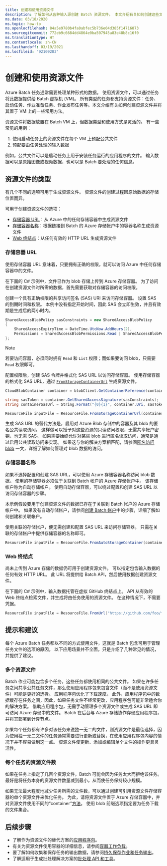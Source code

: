 ```yaml
---
title: 创建和使用资源文件
description: 了解如何从各种输入源创建 Batch 资源文件。 本文介绍有关如何创建这些文件并将其置于 VM 上的一些常用方法。
ms.date: 03/18/2020
ms.topic: how-to
ms.openlocfilehash: 84a5e9780b4fa0abfec5b736e04d385f14716873
ms.sourcegitcommit: 772eb9c6684dd4864e0ba507945a83e48b8c16f0
ms.translationtype: HT
ms.contentlocale: zh-CN
ms.lasthandoff: 03/19/2021
ms.locfileid: "92109283"
---
```

# <a name="creating-and-using-resource-files"></a>创建和使用资源文件

Azure Batch 任务通常需要处理某种形式的数据。 使用资源文件，可以通过任务将此数据提供给 Batch 虚拟机 (VM)。 所有类型的任务都支持资源文件：任务、启动任务、作业准备任务、作业发布任务等。本文介绍有关如何创建资源文件并将其置于 VM 上的一些常用方法。  

资源文件将数据放置在 Batch VM 上，但数据类型和使用方式是灵活的。 有一些常见的用例：

1. 使用启动任务上的资源文件在每个 VM 上预配公共文件
1. 预配要由任务处理的输入数据

例如，公共文件可以是启动任务上用于安装任务运行的应用程序的文件。 输入数据可以是原始图像或视频数据，也可以是 Batch 要处理的任何信息。

## <a name="types-of-resource-files"></a>资源文件的类型

有几个不同的选项可用于生成资源文件。 资源文件的创建过程因原始数据的存储位置而异。

可用于创建资源文件的选项：

- [存储容器 URL](#storage-container-url)：从 Azure 中的任何存储容器中生成资源文件
- [存储容器名称](#storage-container-name)：根据链接到 Batch 的 Azure 存储帐户中的容器名称生成资源文件
- [Web 终结点](#web-endpoint)：从任何有效的 HTTP URL 生成资源文件

### <a name="storage-container-url"></a>存储容器 URL

使用存储容器 URL 意味着，只要拥有正确的权限，就可以访问 Azure 中任何存储容器中的文件。 

在下面的 C# 示例中，文件已作为 blob 存储上传到 Azure 存储容器。 为了访问在创建资源文件时所需的数据，首先需要获取对存储容器的访问权限。

创建一个具有正确权限的共享访问签名 (SAS) URI 来访问存储容器。 设置 SAS 的到期时间和权限。 本例中没有指定开始时间，因此 SAS 会立即生效，并且有效期是生成后的两小时内。

```csharp
SharedAccessBlobPolicy sasConstraints = new SharedAccessBlobPolicy
{
    SharedAccessExpiryTime = DateTime.UtcNow.AddHours(2),
    Permissions = SharedAccessBlobPermissions.Read | SharedAccessBlobPermissions.List
};
```

> [!NOTE]
> 若要访问容器，必须同时拥有 `Read` 和 `List` 权限；而如果要访问 blob，只需要 `Read` 权限即可。

配置权限后，创建 SAS 令牌并格式化 SAS URL 以访问存储容器。 使用存储容器的格式化 SAS URL，通过 [`FromStorageContainerUrl`](/dotnet/api/microsoft.azure.batch.resourcefile.fromstoragecontainerurl) 生成资源文件。

```csharp
CloudBlobContainer container = blobClient.GetContainerReference(containerName);

string sasToken = container.GetSharedAccessSignature(sasConstraints);
string containerSasUrl = String.Format("{0}{1}", container.Uri, sasToken);

ResourceFile inputFile = ResourceFile.FromStorageContainerUrl(containerSasUrl);
```

生成 SAS URL 的替代方法是，启用对 Azure Blob 存储中的容器及其 blob 的匿名公共读取访问。 这样做可以授予对这些资源的只读访问权限，无需共享帐户密钥，也无需 SAS。 如果需要始终允许对某些 blob 进行匿名读取访问，通常是通过启用公共读取访问来实现。 如果这与你的解决方案相匹配，请参阅[匿名访问 blob](../storage/blobs/anonymous-read-access-configure.md) 一文，详细了解如何管理对 blob 数据的访问。

### <a name="storage-container-name"></a>存储容器名称

如果不选择配置和创建 SAS URL，可以使用 Azure 存储容器名称访问 blob 数据。 使用的存储容器必须位于关联到 Batch 帐户的 Azure 存储帐户中。 该存储帐户称为自动存储帐户。 使用自动存储容器，可以绕过配置和创建 SAS URL 以访问存储容器的步骤。

本示例假设要用于创建资源文件的数据已存在于关联到 Batch 帐户的 Azure 存储帐户中。 如果没有自动存储帐户，请参阅[创建 Batch 帐户](batch-account-create-portal.md)中的步骤，详细了解如何创建和关联帐户。

使用关联的存储帐户，便无需创建和配置 SAS URL 来访问存储容器。 只需在关联的存储帐户中提供存储容器的名称即可。

```csharp
ResourceFile inputFile = ResourceFile.FromAutoStorageContainer(containerName);
```

### <a name="web-endpoint"></a>Web 终结点

尚未上传到 Azure 存储的数据仍可用于创建资源文件。 可以指定包含输入数据的任何有效 HTTP URL。 此 URL 将提供给 Batch API，然后使用数据创建资源文件。

在下面的 C# 示例中，输入数据托管在虚拟 GitHub 终结点上。 API 从有效的 Web 终结点检索文件，并生成将由任务使用的资源文件。 在这种情况下，不需要凭据。

```csharp
ResourceFile inputFile = ResourceFile.FromUrl("https://github.com/foo/file.txt", filePath);
```

## <a name="tips-and-suggestions"></a>提示和建议

每个 Azure Batch 任务都以不同的方式使用文件，这就是 Batch 包含可用于管理任务文件的选项的原因。 以下应用场景并不全面，只是介绍了几种常见的情况，并提供了建议。

### <a name="many-resource-files"></a>多个资源文件

Batch 作业可能包含多个任务，这些任务都使用相同的公共文件。 如果在许多任务之间共享公共任务文件，那么使用应用程序包来包含文件（而不是使用资源文件）可能是更好的选择。 应用程序包优化了下载速度。 此外，应用程序包中的数据缓存在任务之间，因此，如果任务文件不经常更改，应用程序包可能非常适合你的解决方案。 借助应用程序包，无需手动管理多个资源文件或生成 SAS URL 即可访问 Azure 存储中的文件。 Batch 在后台与 Azure 存储协作存储应用程序包，并将其部署到计算节点。

如果每个任务都有许多对该任务来说独一无二的文件，则资源文件是最佳选择，因为使用独一无二文件的任务通常需要进行更新或替换，在使用应用程序包内容的情况下并不容易做到这一点。 资源文件使更新、添加或编辑单个文件的操作更具灵活性。

### <a name="number-of-resource-files-per-task"></a>每个任务的资源文件数

如果在任务上指定了几百个资源文件，Batch 可能会因为任务太大而拒绝该任务。 最好是将任务本身的资源文件数量减到最小，从而使任务保持较小规模。

如果无法最大程度地减少任务所需的文件数，可以通过创建可引用资源文件存储容器的单个资源文件来优化任务。 为此，请将资源文件置于 Azure 存储容器中，并对资源文件使用不同的“container”[方法](/dotnet/api/microsoft.azure.batch.resourcefile#methods)。 使用 blob 前缀选项指定要为任务下载的文件集合。

## <a name="next-steps"></a>后续步骤

- 了解作为资源文件的替代方案的[应用程序包](batch-application-packages.md)。
- 有关为资源文件使用容器的详细信息，请参阅[容器工作负载](batch-docker-container-workloads.md)。
- 要了解如何收集和保存任务的输出数据，请参阅[持久保存作业和任务输出](batch-task-output.md)。
- 了解适用于生成批处理解决方案的[批处理 API 和工具](batch-apis-tools.md)。